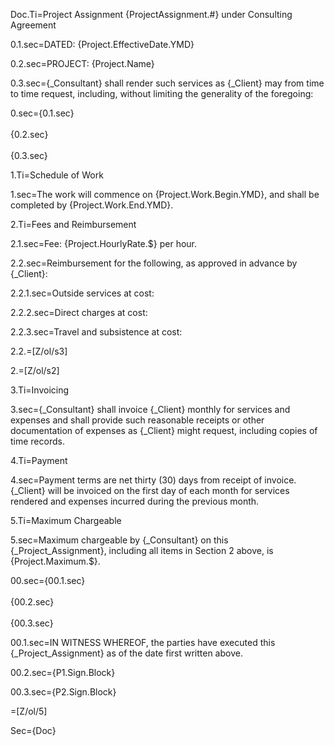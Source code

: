 Doc.Ti=Project Assignment {ProjectAssignment.#} under Consulting Agreement

0.1.sec=DATED: {Project.EffectiveDate.YMD}

0.2.sec=PROJECT: {Project.Name}

0.3.sec={_Consultant} shall render such services as {_Client} may from time to time request, including, without limiting the generality of the foregoing:

0.sec={0.1.sec}<br><br>{0.2.sec}<br><br>{0.3.sec}

1.Ti=Schedule of Work

1.sec=The work will commence on {Project.Work.Begin.YMD}, and shall be completed by {Project.Work.End.YMD}.

2.Ti=Fees and Reimbursement

2.1.sec=Fee: {Project.HourlyRate.$} per hour. 

2.2.sec=Reimbursement for the following, as approved in advance by {_Client}:

2.2.1.sec=Outside services at cost:

2.2.2.sec=Direct charges at cost:

2.2.3.sec=Travel and subsistence at cost:

2.2.=[Z/ol/s3]

2.=[Z/ol/s2]

3.Ti=Invoicing

3.sec={_Consultant} shall invoice {_Client} monthly for services and expenses and shall provide such reasonable receipts or other documentation of expenses as {_Client} might request, including copies of time records.

4.Ti=Payment 

4.sec=Payment terms are net thirty (30) days from receipt of invoice.  {_Client} will be invoiced on the first day of each month for services rendered and expenses incurred during the previous month.

5.Ti=Maximum Chargeable

5.sec=Maximum chargeable by {_Consultant} on this {_Project_Assignment}, including all items in Section 2 above, is {Project.Maximum.$}.

00.sec={00.1.sec}<br><br>{00.2.sec}<br><br>{00.3.sec}

00.1.sec=IN WITNESS WHEREOF, the parties have executed this {_Project_Assignment} as of the date first written above.

00.2.sec={P1.Sign.Block}

00.3.sec={P2.Sign.Block}

=[Z/ol/5]

Sec={Doc}
